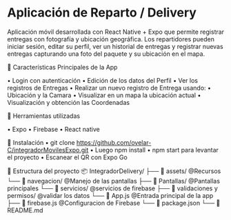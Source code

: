 # Aplicación de Reparto / Delivery

Aplicación móvil desarrollada con React Native + Expo que permite registrar entregas con fotografía y ubicación geográfica. Los repartidores pueden iniciar sesión, editar su perfil, ver un historial de entregas y registrar nuevas entregas capturando una foto del paquete y su ubicación en el mapa.

🚚 Características Principales de la App

• Login con autenticación
• Edición de los datos del Perfil
• Ver los registros de Entregas
• Realizar un nuevo registro de Entrega usando:
• Ubicación y la Camara
• Visualizar en un mapa la ubicación actual
• Visualización y obtención las Coordenadas

🚚 Herramientas utilizadas

• Expo
• Firebase
• React native

🚚 Instalación
• git clone https://github.com/ovelar-C/integradorMovilesExpo.git
• Luego npm install
• npm start para levantar el proyecto
• Escanear el QR con Expo Go

🚚 Estructura del proyecto
📦 IntegradorDelivery/
├── 📁 assets/                      @Recursos
└── 📁 navegacion/                  @Manejo de las pantallas
├── 📁 Pantallas/                   @Pantallas principales
└── 📁 servicios/                   @servicios de firebase
├── 📁 validaciones y permisos/     @validar los datos
└── 📄 App.js                       @Entrada principal de la app
├── 📄 firebase.js                  @Configuracion de Firebase
└── 📄 package.json
└── 📄 README.md








